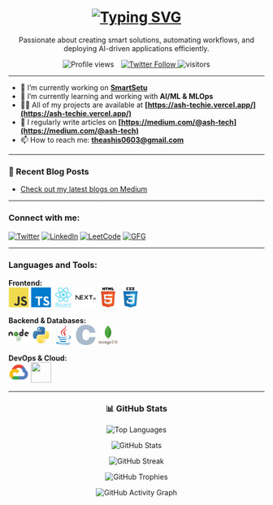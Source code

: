 <h1 align="center">
  <a href="https://ash-techie.vercel.app/">
    <img src="https://readme-typing-svg.herokuapp.com?font=Jetbrains+mono&size=30&pause=150&color=00BFFF&center=true&vCenter=true&width=435&lines=Hi+there+%F0%9F%91%8B;I'm+Ashis+Kumar+Rai;AI%2FML+%26+MLOps+Enthusiast;Full+Stack+Developer;DevOps+Practitioner" alt="Typing SVG" />
  </a>
</h1>

<p align="center">Passionate about creating smart solutions, automating workflows, and deploying AI-driven applications efficiently.</p>

<p align="center"> 
  <img src="https://komarev.com/ghpvc/?username=mrashis06&label=Profile%20views&color=0e75b6&style=flat" alt="Profile views" /> 
  <a href="https://twitter.com/mrashis0603" target="blank" style="margin-left: 10px;">
    <img src="https://img.shields.io/twitter/follow/mrashis0603?logo=twitter&style=for-the-badge" alt="Twitter Follow" />
  </a> 
  <img src="https://visitor-badge.laobi.icu/badge?page_id=mrashis06.mrashis06&left_color=0e75b6&right_color=blue" alt="visitors" />
</p>

---

- 🔭 I’m currently working on **[SmartSetu](https://smart-setu.vercel.app/)**
- 🌱 I’m currently learning and working with **AI/ML & MLOps**
- 👨‍💻 All of my projects are available at **[https://ash-techie.vercel.app/](https://ash-techie.vercel.app/)**
- 📝 I regularly write articles on **[https://medium.com/@ash-tech](https://medium.com/@ash-tech)**
- 📫 How to reach me: **theashis0603@gmail.com**

---

<h3 align="left">📰 Recent Blog Posts</h3>

<!-- BLOG-POST-LIST:START -->
- [Check out my latest blogs on Medium](https://medium.com/@ash-tech)
<!-- BLOG-POST-LIST:END -->

---

<h3 align="left">Connect with me:</h3>
<p align="left">
  <a href="https://twitter.com/mrashis0603" target="blank"><img align="center" src="https://raw.githubusercontent.com/rahuldkjain/github-profile-readme-generator/master/src/images/icons/Social/twitter.svg" alt="Twitter" height="30" width="40" /></a>
  <a href="https://www.linkedin.com/in/mrashis06/" target="blank"><img align="center" src="https://raw.githubusercontent.com/rahuldkjain/github-profile-readme-generator/master/src/images/icons/Social/linked-in-alt.svg" alt="LinkedIn" height="30" width="40" /></a>
  <a href="https://leetcode.com/u/Ashis06/" target="blank"><img align="center" src="https://raw.githubusercontent.com/rahuldkjain/github-profile-readme-generator/master/src/images/icons/Social/leet-code.svg" alt="LeetCode" height="30" width="40" /></a>
  <a href="https://www.geeksforgeeks.org/user/mrashis06/" target="blank"><img align="center" src="https://raw.githubusercontent.com/rahuldkjain/github-profile-readme-generator/master/src/images/icons/Social/geeks-for-geeks.svg" alt="GFG" height="30" width="40" /></a>
</p>

---

<h3 align="left">Languages and Tools:</h3>
<p align="left">
  <strong>Frontend:</strong><br>
  <a href="https://developer.mozilla.org/en-US/docs/Web/JavaScript"><img src="https://raw.githubusercontent.com/devicons/devicon/master/icons/javascript/javascript-original.svg" width="40" height="40"/></a> 
  <a href="https://www.typescriptlang.org/"><img src="https://raw.githubusercontent.com/devicons/devicon/master/icons/typescript/typescript-original.svg" width="40" height="40"/></a> 
  <a href="https://reactjs.org/"><img src="https://raw.githubusercontent.com/devicons/devicon/master/icons/react/react-original-wordmark.svg" width="40" height="40"/></a>
  <a href="https://nextjs.org/"><img src="https://raw.githubusercontent.com/devicons/devicon/master/icons/nextjs/nextjs-original-wordmark.svg" width="40" height="40"/></a>
  <a href="https://www.w3.org/html/"><img src="https://raw.githubusercontent.com/devicons/devicon/master/icons/html5/html5-original-wordmark.svg" width="40" height="40"/></a> 
  <a href="https://www.w3schools.com/css/"><img src="https://raw.githubusercontent.com/devicons/devicon/master/icons/css3/css3-original-wordmark.svg" width="40" height="40"/></a> 
</p>
<p align="left">
  <strong>Backend & Databases:</strong><br>
  <a href="https://nodejs.org"><img src="https://raw.githubusercontent.com/devicons/devicon/master/icons/nodejs/nodejs-original-wordmark.svg" width="40" height="40"/></a>
  <a href="https://www.python.org"><img src="https://raw.githubusercontent.com/devicons/devicon/master/icons/python/python-original.svg" width="40" height="40"/></a>
  <a href="https://www.java.com"><img src="https://raw.githubusercontent.com/devicons/devicon/master/icons/java/java-original.svg" width="40" height="40"/></a>
  <a href="https://www.cprogramming.com/"><img src="https://raw.githubusercontent.com/devicons/devicon/master/icons/c/c-original.svg" width="40" height="40"/></a>
  <a href="https://www.mongodb.com/"><img src="https://raw.githubusercontent.com/devicons/devicon/master/icons/mongodb/mongodb-original-wordmark.svg" width="40" height="40"/></a>
</p>
<p align="left">
  <strong>DevOps & Cloud:</strong><br>
  <a href="https://cloud.google.com"><img src="https://raw.githubusercontent.com/devicons/devicon/master/icons/googlecloud/googlecloud-original.svg" width="40" height="40"/></a>
  <a href="https://git-scm.com/"><img src="https://www.vectorlogo.zone/logos/git-scm/git-scm-icon.svg" width="40" height="40"/></a> 
</p>

---

<h3 align="center">📊 GitHub Stats</h3>

<p align="center">
  <img src="https://github-readme-stats.vercel.app/api/top-langs/?username=mrashis06&layout=compact&theme=tokyonight" alt="Top Languages" />
</p>

<p align="center">
  <img src="https://github-readme-stats.vercel.app/api?username=mrashis06&show_icons=true&theme=tokyonight" alt="GitHub Stats" />
</p>

<p align="center">
  <img src="https://nirzak-streak-stats.vercel.app/?user=mrashis06&theme=tokyonight&hide_border=false" alt="GitHub Streak" />
</p>

<p align="center">
  <img src="https://github-profile-trophy.vercel.app/?username=mrashis06&theme=tokyonight" alt="GitHub Trophies" />
</p>

<p align="center">
  <img src="https://github-readme-activity-graph.vercel.app/graph?username=mrashis06&theme=tokyo-night" alt="GitHub Activity Graph" />
</p>
